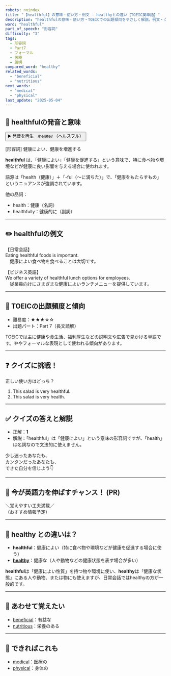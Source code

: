 ```yaml
---
robots: noindex
title: "【healthful】の意味・使い方・例文 ― healthyとの違い【TOEIC英単語】"
description: "healthfulの意味・使い方・TOEICでの出題傾向をやさしく解説。例文・クイズ付きでhealthyとの違いもわかりやすく学べます。"
word: "healthful"
part_of_speech: "形容詞"
difficulty: "3"
tags:
  - 形容詞
  - Part7
  - フォーマル
  - 医療
  - 説明
compared_word: "healthy"
related_words:
  - "beneficial"
  - "nutritious"
next_words:
  - "medical"
  - "physical"
last_update: "2025-05-04"
---
```


## 🔰 healthfulの発音と意味

<button class="play-audio" onclick="playTTS('healthful')">
  <span class="play-audio-main">
    ▶️ 発音を再生　/hélθfəl/
  </span>
  <span class="play-audio-sub">
    （ヘルスフル）
  </span>
</button>

[形容詞] 健康によい、健康を増進する

**healthful** は、「健康によい」「健康を促進する」という意味で、特に食べ物や環境などが健康に良い影響を与える場合に使われます。

語源は「health（健康）」＋「-ful（～に満ちた）」で、「健康をもたらすもの」というニュアンスが強調されています。

他の品詞：  
- health：健康（名詞）
- healthfully：健康的に（副詞）

---

## ✏️ healthfulの例文

【日常会話】  
Eating healthful foods is important.  
　健康によい食べ物を食べることは大切です。

【ビジネス英語】  
We offer a variety of healthful lunch options for employees.  
　従業員向けにさまざまな健康によいランチメニューを提供しています。

---

## 🎯 TOEICの出題頻度と傾向

- 難易度：★★★☆☆
- 出題パート：Part 7（長文読解）

TOEICでは主に健康や食生活、福利厚生などの説明文や広告で見かける単語です。ややフォーマルな表現として使われる傾向があります。

---

## ❓ クイズに挑戦！

正しい使い方はどっち？

1. This salad is very healthful.  
2. This salad is very health.

---

## ✅ クイズの答えと解説

- 正解：**1**
- 解説：「healthful」は「健康によい」という意味の形容詞ですが、「health」は名詞なので文法的に使えません。

少し迷ったあなたも、  
カンタンだったあなたも、  
できた自分を信じよう👇️

---

## 🚀 今が英語力を伸ばすチャンス！ (PR)

<div class="info-center">
＼覚えやすい工夫満載／<br>  
（おすすめ情報予定）
</div>

---

## 🤔  healthy との違いは？

- **healthful**：健康によい（特に食べ物や環境などが健康を促進する場合に使う）
- **[healthy](/word/healthy)**：健康な（人や動物などの健康状態を表す場合が多い）

**healthful**は「健康によい性質」を持つ物や環境に使い、**healthy**は「健康な状態」にある人や動物、または物にも使えますが、日常会話ではhealthyの方が一般的です。

---

## 🧩 あわせて覚えたい

- [beneficial](/word/beneficial)：有益な
- [nutritious](/word/nutritious)：栄養のある

---

## 📖 できればこれも

- [medical](/word/medical)：医療の
- [physical](/word/physical)：身体の

<!-- cvid: aid49_bid29 -->
